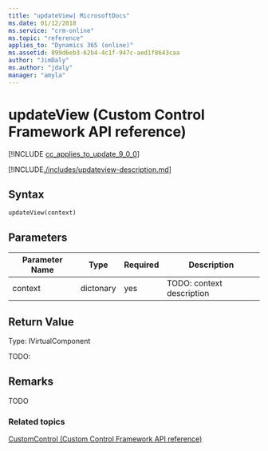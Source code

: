```yaml
---
title: "updateView| MicrosoftDocs"
ms.date: 01/12/2018
ms.service: "crm-online"
ms.topic: "reference"
applies_to: "Dynamics 365 (online)"
ms.assetid: 899d6eb3-62b4-4c1f-947c-aed1f8643caa
author: "JimDaly"
ms.author: "jdaly"
manager: "amyla"
---
```

# updateView (Custom Control Framework API reference)

[!INCLUDE [cc_applies_to_update_9_0_0](../../../../includes/cc_applies_to_update_9_0_0.md)]

[!INCLUDE[./includes/updateview-description.md](./includes/updateview-description.md)]


## Syntax

`updateView(context)`

## Parameters

| Parameter Name|Type|Required|Description|
| ------------- |----|--------|-----------|
|context|dictonary|yes|TODO: context description|

## Return Value
Type: IVirtualComponent

TODO: 


## Remarks

TODO

### Related topics

[CustomControl (Custom Control Framework API reference)](../customcontrol.md)